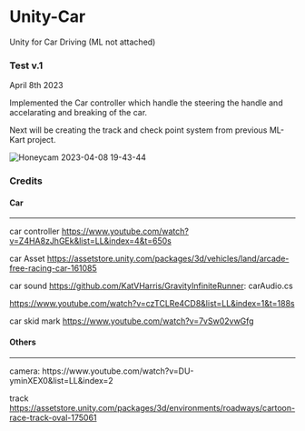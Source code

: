 # Unity-Car
Unity for Car Driving (ML not attached)

<h3> Test v.1</h3>
April 8th 2023 
 
Implemented the Car controller which handle the steering the handle and accelarating and breaking of the car. 

Next will be creating the track and check point system from previous ML-Kart project.


![Honeycam 2023-04-08 19-43-44](https://user-images.githubusercontent.com/54969114/230747072-8f3bbc68-3fbd-4d44-9738-9bfe7c196b5e.gif)

<h3> Credits </h3>

<h4> Car </h4>
<hr>

 car controller
 https://www.youtube.com/watch?v=Z4HA8zJhGEk&list=LL&index=4&t=650s
 
 car Asset
 https://assetstore.unity.com/packages/3d/vehicles/land/arcade-free-racing-car-161085

 car sound
 https://github.com/KatVHarris/GravityInfiniteRunner: carAudio.cs
 
 https://www.youtube.com/watch?v=czTCLRe4CD8&list=LL&index=1&t=188s

 car skid mark
 https://www.youtube.com/watch?v=7vSw02vwGfg
 
 <h4> Others </h4>
<hr>
 camera: 
 https://www.youtube.com/watch?v=DU-yminXEX0&list=LL&index=2
 
 track
 https://assetstore.unity.com/packages/3d/environments/roadways/cartoon-race-track-oval-175061
